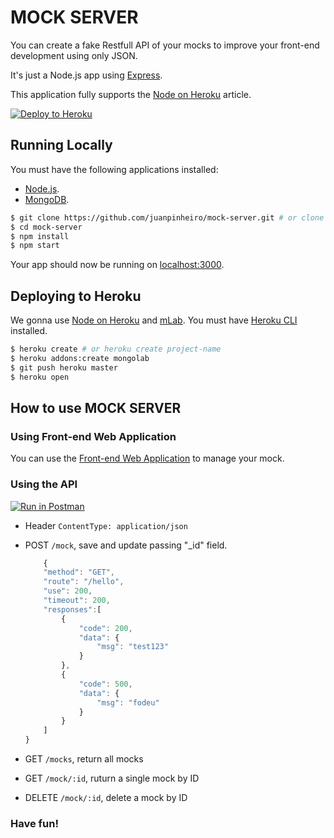 # MOCK SERVER

You can create a fake Restfull API of your mocks to improve your front-end development using only JSON.

It's just a Node.js app using [Express](http://expressjs.com/).

This application fully supports the [Node on Heroku](https://devcenter.heroku.com/articles/getting-started-with-nodejs) article.

[![Deploy to Heroku](https://www.herokucdn.com/deploy/button.png)](https://heroku.com/deploy)

## Running Locally

You must have the following applications installed:
- [Node.js](https://nodejs.org/en/download/).
- [MongoDB](https://docs.mongodb.com/manual/installation/).


```sh
$ git clone https://github.com/juanpinheiro/mock-server.git # or clone your own fork
$ cd mock-server
$ npm install
$ npm start
```

Your app should now be running on [localhost:3000](http://localhost:3000/).

## Deploying to Heroku

We gonna use  [Node on Heroku](https://devcenter.heroku.com/articles/getting-started-with-nodejs) and  [mLab](https://devcenter.heroku.com/articles/mongolab#connecting-to-existing-mlab-deployments-from-heroku).
You must have [Heroku CLI](https://cli.heroku.com/) installed.

```sh
$ heroku create # or heroku create project-name
$ heroku addons:create mongolab
$ git push heroku master
$ heroku open
```

## How to use MOCK SERVER

### Using Front-end Web Application
You can use the [Front-end Web Application](https://github.com/daniloluca/mock-server-front) to manage your mock.

### Using the API
[![Run in Postman](https://run.pstmn.io/button.svg)](https://app.getpostman.com/run-collection/1843c0fd38a20118a588)

- Header `ContentType: application/json`

- POST `/mock`, save and update passing "_id" field.
  ```javascript
      {
      "method": "GET",
      "route": "/hello",
      "use": 200,
      "timeout": 200,
      "responses":[
          {
              "code": 200,
              "data": {
                  "msg": "test123"
              }
          },
          {
              "code": 500,
              "data": {
                  "msg": "fodeu"
              }
          }
      ]
  }
  ```
- GET `/mocks`, return all mocks
- GET `/mock/:id`, ruturn a single mock by ID
- DELETE `/mock/:id`, delete a mock by ID

### Have fun!
